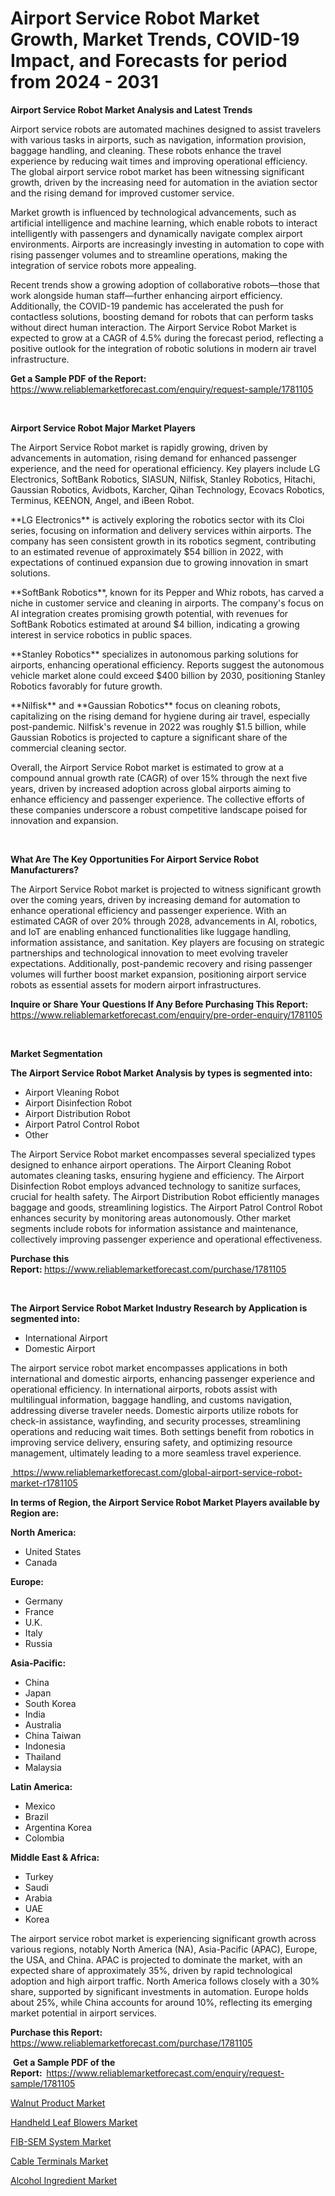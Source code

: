 <p><h1>Airport Service Robot Market Growth, Market Trends, COVID-19 Impact, and Forecasts for period from 2024 - 2031</h1></p><p><strong>Airport Service Robot Market Analysis and Latest Trends</strong></p>
<p><p>Airport service robots are automated machines designed to assist travelers with various tasks in airports, such as navigation, information provision, baggage handling, and cleaning. These robots enhance the travel experience by reducing wait times and improving operational efficiency. The global airport service robot market has been witnessing significant growth, driven by the increasing need for automation in the aviation sector and the rising demand for improved customer service.</p><p>Market growth is influenced by technological advancements, such as artificial intelligence and machine learning, which enable robots to interact intelligently with passengers and dynamically navigate complex airport environments. Airports are increasingly investing in automation to cope with rising passenger volumes and to streamline operations, making the integration of service robots more appealing.</p><p>Recent trends show a growing adoption of collaborative robots—those that work alongside human staff—further enhancing airport efficiency. Additionally, the COVID-19 pandemic has accelerated the push for contactless solutions, boosting demand for robots that can perform tasks without direct human interaction. The Airport Service Robot Market is expected to grow at a CAGR of 4.5% during the forecast period, reflecting a positive outlook for the integration of robotic solutions in modern air travel infrastructure.</p></p>
<p><strong>Get a Sample PDF of the Report:&nbsp;</strong> <a href="https://www.reliablemarketforecast.com/enquiry/request-sample/1781105?utm_campaign=1257&utm_medium=2&utm_source=Github&utm_content=ia&utm_term=08102024&utm_id=airport-service-robot">https://www.reliablemarketforecast.com/enquiry/request-sample/1781105</a></p>
<p>&nbsp;</p>
<p><strong>Airport Service Robot Major Market Players</strong></p>
<p><p>The Airport Service Robot market is rapidly growing, driven by advancements in automation, rising demand for enhanced passenger experience, and the need for operational efficiency. Key players include LG Electronics, SoftBank Robotics, SIASUN, Nilfisk, Stanley Robotics, Hitachi, Gaussian Robotics, Avidbots, Karcher, Qihan Technology, Ecovacs Robotics, Terminus, KEENON, Angel, and iBeen Robot.</p><p>**LG Electronics** is actively exploring the robotics sector with its Cloi series, focusing on information and delivery services within airports. The company has seen consistent growth in its robotics segment, contributing to an estimated revenue of approximately $54 billion in 2022, with expectations of continued expansion due to growing innovation in smart solutions.</p><p>**SoftBank Robotics**, known for its Pepper and Whiz robots, has carved a niche in customer service and cleaning in airports. The company's focus on AI integration creates promising growth potential, with revenues for SoftBank Robotics estimated at around $4 billion, indicating a growing interest in service robotics in public spaces.</p><p>**Stanley Robotics** specializes in autonomous parking solutions for airports, enhancing operational efficiency. Reports suggest the autonomous vehicle market alone could exceed $400 billion by 2030, positioning Stanley Robotics favorably for future growth.</p><p>**Nilfisk** and **Gaussian Robotics** focus on cleaning robots, capitalizing on the rising demand for hygiene during air travel, especially post-pandemic. Nilfisk's revenue in 2022 was roughly $1.5 billion, while Gaussian Robotics is projected to capture a significant share of the commercial cleaning sector.</p><p>Overall, the Airport Service Robot market is estimated to grow at a compound annual growth rate (CAGR) of over 15% through the next five years, driven by increased adoption across global airports aiming to enhance efficiency and passenger experience. The collective efforts of these companies underscore a robust competitive landscape poised for innovation and expansion.</p></p>
<p>&nbsp;</p>
<p><strong>What Are The Key Opportunities For Airport Service Robot Manufacturers?</strong></p>
<p><p>The Airport Service Robot market is projected to witness significant growth over the coming years, driven by increasing demand for automation to enhance operational efficiency and passenger experience. With an estimated CAGR of over 20% through 2028, advancements in AI, robotics, and IoT are enabling enhanced functionalities like luggage handling, information assistance, and sanitation. Key players are focusing on strategic partnerships and technological innovation to meet evolving traveler expectations. Additionally, post-pandemic recovery and rising passenger volumes will further boost market expansion, positioning airport service robots as essential assets for modern airport infrastructures.</p></p>
<p><strong>Inquire or Share Your Questions If Any Before Purchasing This Report:</strong> <a href="https://www.reliablemarketforecast.com/enquiry/pre-order-enquiry/1781105?utm_campaign=1257&utm_medium=2&utm_source=Github&utm_content=ia&utm_term=08102024&utm_id=airport-service-robot">https://www.reliablemarketforecast.com/enquiry/pre-order-enquiry/1781105</a></p>
<p>&nbsp;</p>
<p><strong>Market Segmentation</strong></p>
<p><strong>The Airport Service Robot Market Analysis by types is segmented into:</strong></p>
<p><ul><li>Airport Vleaning Robot</li><li>Airport Disinfection Robot</li><li>Airport Distribution Robot</li><li>Airport Patrol Control Robot</li><li>Other</li></ul></p>
<p><p>The Airport Service Robot market encompasses several specialized types designed to enhance airport operations. The Airport Cleaning Robot automates cleaning tasks, ensuring hygiene and efficiency. The Airport Disinfection Robot employs advanced technology to sanitize surfaces, crucial for health safety. The Airport Distribution Robot efficiently manages baggage and goods, streamlining logistics. The Airport Patrol Control Robot enhances security by monitoring areas autonomously. Other market segments include robots for information assistance and maintenance, collectively improving passenger experience and operational effectiveness.</p></p>
<p><strong>Purchase this Report:&nbsp;</strong><a href="https://www.reliablemarketforecast.com/purchase/1781105?utm_campaign=1257&utm_medium=2&utm_source=Github&utm_content=ia&utm_term=08102024&utm_id=airport-service-robot">https://www.reliablemarketforecast.com/purchase/1781105</a></p>
<p>&nbsp;</p>
<p><strong>The Airport Service Robot Market Industry Research by Application is segmented into:</strong></p>
<p><ul><li>International Airport</li><li>Domestic Airport</li></ul></p>
<p><p>The airport service robot market encompasses applications in both international and domestic airports, enhancing passenger experience and operational efficiency. In international airports, robots assist with multilingual information, baggage handling, and customs navigation, addressing diverse traveler needs. Domestic airports utilize robots for check-in assistance, wayfinding, and security processes, streamlining operations and reducing wait times. Both settings benefit from robotics in improving service delivery, ensuring safety, and optimizing resource management, ultimately leading to a more seamless travel experience.</p></p>
<p><a href="https://www.reliablemarketforecast.com/global-airport-service-robot-market-r1781105?utm_campaign=1257&utm_medium=2&utm_source=Github&utm_content=ia&utm_term=08102024&utm_id=airport-service-robot">&nbsp;https://www.reliablemarketforecast.com/global-airport-service-robot-market-r1781105</a></p>
<p><strong>In terms of Region, the Airport Service Robot Market Players available by Region are:</strong></p>
<p>
    <p> <strong> North America: </strong>
        <ul>
            <li>United States</li>
            <li>Canada</li>
        </ul>
        </p> 
    <p> <strong> Europe: </strong>
        <ul>
            <li>Germany</li>
            <li>France</li>
            <li>U.K.</li>
            <li>Italy</li>
            <li>Russia</li>
        </ul>
        </p> 
    <p> <strong> Asia-Pacific: </strong>
        <ul>
            <li>China</li>
            <li>Japan</li>
            <li>South Korea</li>
            <li>India</li>
            <li>Australia</li>
            <li>China Taiwan</li>
            <li>Indonesia</li>
            <li>Thailand</li>
            <li>Malaysia</li>
        </ul>
        </p> 
    <p> <strong> Latin America: </strong>
        <ul>
            <li>Mexico</li>
            <li>Brazil</li>
            <li>Argentina Korea</li>
            <li>Colombia</li>
        </ul>
        </p> 
    <p> <strong> Middle East & Africa: </strong>
        <ul>
            <li>Turkey</li>
            <li>Saudi</li>
            <li>Arabia</li>
            <li>UAE</li>
            <li>Korea</li>
        </ul>
    </p>
    </p>
<p><p>The airport service robot market is experiencing significant growth across various regions, notably North America (NA), Asia-Pacific (APAC), Europe, the USA, and China. APAC is projected to dominate the market, with an expected share of approximately 35%, driven by rapid technological adoption and high airport traffic. North America follows closely with a 30% share, supported by significant investments in automation. Europe holds about 25%, while China accounts for around 10%, reflecting its emerging market potential in airport services.</p></p>
<p><strong>Purchase this Report: </strong><a href="https://www.reliablemarketforecast.com/purchase/1781105?utm_campaign=1257&utm_medium=2&utm_source=Github&utm_content=ia&utm_term=08102024&utm_id=airport-service-robot">https://www.reliablemarketforecast.com/purchase/1781105</a></p>
<p>&nbsp;<strong>Get a Sample PDF of the Report:&nbsp;&nbsp;</strong><a href="https://www.reliablemarketforecast.com/enquiry/request-sample/1781105?utm_campaign=1257&utm_medium=2&utm_source=Github&utm_content=ia&utm_term=08102024&utm_id=airport-service-robot">https://www.reliablemarketforecast.com/enquiry/request-sample/1781105</a></p>
<p><strong></strong></p>
<p><p><a href="https://issuu.com/reportprime-2/docs/walnut-product-market-size-2030.ppt_22044165fd6a6c?utm_campaign=1257&utm_medium=2&utm_source=Github&utm_content=ia&utm_term=08102024&utm_id=airport-service-robot">Walnut Product Market</a></p><p><a href="https://www.linkedin.com/pulse/future-trends-global-handheld-leaf-blowers-market-insights-3igne?utm_campaign=1257&utm_medium=2&utm_source=Github&utm_content=ia&utm_term=08102024&utm_id=airport-service-robot">Handheld Leaf Blowers Market</a></p><p><a href="https://github.com/shaw2dornak/Market-Research-Report-List-1/blob/main/fib-sem-system-market.md?utm_campaign=1257&utm_medium=2&utm_source=Github&utm_content=ia&utm_term=08102024&utm_id=airport-service-robot">FIB-SEM System Market</a></p><p><a href="https://www.linkedin.com/pulse/cable-terminals-market-forecasts-trends-impact-analysis-2024-eiedf?utm_campaign=1257&utm_medium=2&utm_source=Github&utm_content=ia&utm_term=08102024&utm_id=airport-service-robot">Cable Terminals Market</a></p><p><a href="https://issuu.com/reportprime-2/docs/alcohol-ingredient-market-size-2030_9c9d1f37d0f3dd?utm_campaign=1257&utm_medium=2&utm_source=Github&utm_content=ia&utm_term=08102024&utm_id=airport-service-robot">Alcohol Ingredient Market</a></p></p>